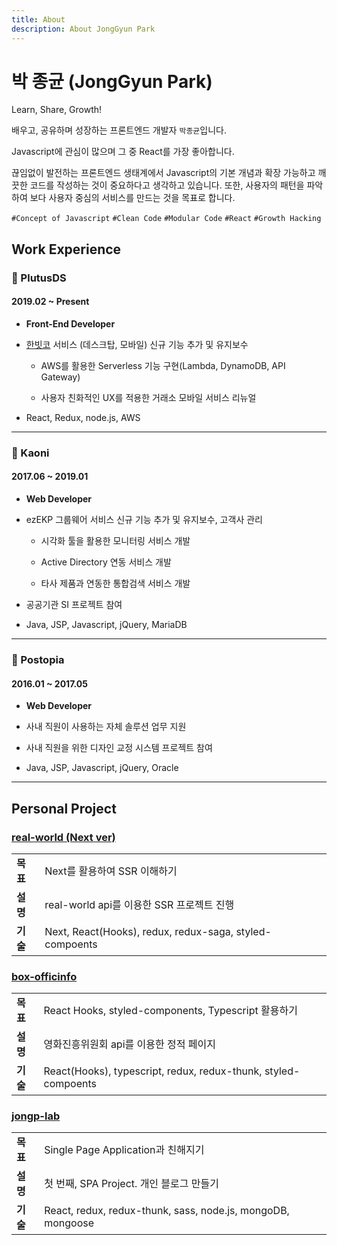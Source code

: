 ```yaml
---
title: About
description: About JongGyun Park
---
```


# 박 종균 (JongGyun Park)

Learn, Share, Growth!

배우고, 공유하며 성장하는 프론트엔드 개발자 `박종균`입니다.

Javascript에 관심이 많으며 그 중 React를 가장 좋아합니다.

끊임없이 발전하는 프론트엔드 생태계에서 Javascript의 기본 개념과 확장 가능하고 깨끗한 코드를 작성하는 것이 중요하다고 생각하고 있습니다. 또한, 사용자의 패턴을 파악하여 보다 사용자 중심의 서비스를 만드는 것을 목표로 합니다.

`#Concept of Javascript` `#Clean Code` `#Modular Code` `#React` `#Growth Hacking`

## Work Experience

### 🏢 PlutusDS

#### 2019.02 ~ Present

- <b>Front-End Developer</b>

- [한빗코](https://hanbitco.com) 서비스 (데스크탑, 모바일) 신규 기능 추가 및 유지보수

  - AWS를 활용한 Serverless 기능 구현(Lambda, DynamoDB, API Gateway)

  - 사용자 친화적인 UX를 적용한 거래소 모바일 서비스 리뉴얼

- React, Redux, node.js, AWS

<hr />

### 🏢 Kaoni

#### 2017.06 ~ 2019.01

- <b>Web Developer</b>

- ezEKP 그룹웨어 서비스 신규 기능 추가 및 유지보수, 고객사 관리

  - 시각화 툴을 활용한 모니터링 서비스 개발

  - Active Directory 연동 서비스 개발

  - 타사 제품과 연동한 통합검색 서비스 개발

- 공공기관 SI 프로젝트 참여

- Java, JSP, Javascript, jQuery, MariaDB

<hr />

### 🏢 Postopia

#### 2016.01 ~ 2017.05

- <b>Web Developer</b>

- 사내 직원이 사용하는 자체 솔루션 업무 지원

- 사내 직원을 위한 디자인 교정 시스템 프로젝트 참여

- Java, JSP, Javascript, jQuery, Oracle

<hr />

## Personal Project

### [real-world (Next ver)](https://github.com/jonggyun/realworld-nextjs)

|             |                                                         |
| ----------- | ------------------------------------------------------- |
| <b>목표</b> | Next를 활용하여 SSR 이해하기                            |
| <b>설명</b> | real-world api를 이용한 SSR 프로젝트 진행               |
| <b>기술</b> | Next, React(Hooks), redux, redux-saga, styled-compoents |

### [box-officinfo](https://github.com/jonggyun/box-officinfo)

|             |                                                                |
| ----------- | -------------------------------------------------------------- |
| <b>목표</b> | React Hooks, styled-components, Typescript 활용하기            |
| <b>설명</b> | 영화진흥위원회 api를 이용한 정적 페이지                        |
| <b>기술</b> | React(Hooks), typescript, redux, redux-thunk, styled-compoents |

### [jongp-lab](https://github.com/jonggyun/jongp-lab)

|             |                                                             |
| ----------- | ----------------------------------------------------------- |
| <b>목표</b> | Single Page Application과 친해지기                          |
| <b>설명</b> | 첫 번째, SPA Project. 개인 블로그 만들기                    |
| <b>기술</b> | React, redux, redux-thunk, sass, node.js, mongoDB, mongoose |
